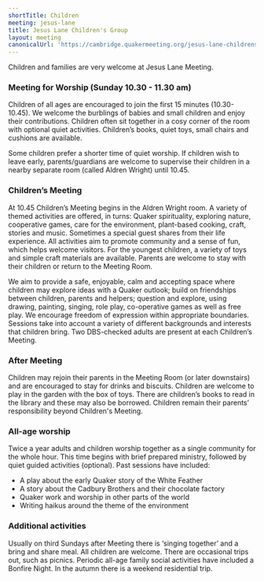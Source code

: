 ```yaml
---
shortTitle: Children
meeting: jesus-lane
title: Jesus Lane Children's Group
layout: meeting
canonicalUrl: 'https://cambridge.quakermeeting.org/jesus-lane-childrens-meeting/'
---
```


Children and families are very welcome at Jesus Lane Meeting.

### Meeting for Worship (Sunday 10.30 - 11.30 am)

Children of all ages are encouraged to join the first 15 minutes (10.30-10.45). We welcome the burblings of babies and small children and enjoy their contributions. Children often sit together in a cosy corner of the room with optional quiet activities. Children’s books, quiet toys, small chairs and cushions are available.

Some children prefer a shorter time of quiet worship. If children wish to leave early, parents/guardians are welcome to supervise their children in a nearby separate room (called Aldren Wright) until 10.45.

### Children’s Meeting

At 10.45 Children’s Meeting begins in the Aldren Wright room. A variety of themed activities are offered, in turns: Quaker spirituality, exploring nature, cooperative games, care for the environment, plant-based cooking, craft, stories and music. Sometimes a special guest shares from their life experience. All activities aim to promote community and a sense of fun, which helps welcome visitors. For the youngest children, a variety of toys and simple craft materials are available. Parents are welcome to stay with their children or return to the Meeting Room.

We aim to provide a safe, enjoyable, calm and accepting space where children may explore ideas with a Quaker outlook; build on friendships between children, parents and helpers; question and explore, using drawing, painting, singing, role play, co-operative games as well as free play. We encourage freedom of expression within appropriate boundaries. Sessions take into account a variety of different backgrounds and interests that children bring. Two DBS-checked adults are present at each Children’s Meeting.

### After Meeting

Children may rejoin their parents in the Meeting Room (or later downstairs) and are encouraged to stay for drinks and biscuits. Children are welcome to play in the garden with the box of toys. There are children’s books to read in the library and these may also be borrowed. Children remain their parents’ responsibility beyond Children's Meeting.

### All-age worship

Twice a year adults and children worship together as a single community for the whole hour. This time begins with brief prepared ministry, followed by quiet guided activities (optional). Past sessions have included:

- A play about the early Quaker story of the White Feather
- A story about the Cadbury Brothers and their chocolate factory
- Quaker work and worship in other parts of the world
- Writing haikus around the theme of the environment

### Additional activities

Usually on third Sundays after Meeting there is ‘singing together’ and a bring and share meal. All children are welcome. There are occasional trips out, such as picnics. Periodic all-age family social activities have included a Bonfire Night. In the autumn there is a weekend residential trip.
